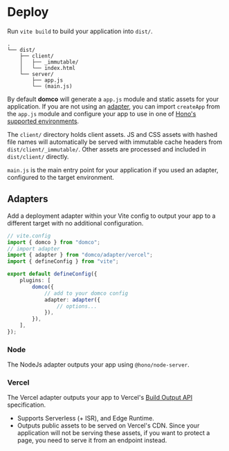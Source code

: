 # Deploy

Run `vite build` to build your application into `dist/`.

```
.
└── dist/
	├── client/
	│	├── _immutable/
	│	└── index.html
	└── server/
		├── app.js
		└── (main.js)
```

By default **domco** will generate a `app.js` module and static assets for your application. If you are not using an [adapter](#adapters), you can import `createApp` from the `app.js` module and configure your app to use in one of [Hono's supported environments](https://hono.dev/docs/getting-started/basic).

The `client/` directory holds client assets. JS and CSS assets with hashed file names will automatically be served with immutable cache headers from `dist/client/_immutable/`. Other assets are processed and included in `dist/client/` directly.

`main.js` is the main entry point for your application if you used an adapter, configured to the target environment.

## Adapters

Add a deployment adapter within your Vite config to output your app to a different target with no additional configuration.

```ts {4,11-13}
// vite.config
import { domco } from "domco";
// import adapter
import { adapter } from "domco/adapter/vercel";
import { defineConfig } from "vite";

export default defineConfig({
	plugins: [
		domco({
			// add to your domco config
			adapter: adapter({
				// options...
			}),
		}),
	],
});
```

### Node

The NodeJs adapter outputs your app using `@hono/node-server`.

### Vercel

The Vercel adapter outputs your app to Vercel's [Build Output API](https://vercel.com/docs/build-output-api/v3) specification.

- Supports Serverless (+ ISR), and Edge Runtime.
- Outputs public assets to be served on Vercel's CDN. Since your application will not be serving these assets, if you want to protect a page, you need to serve it from an endpoint instead.
